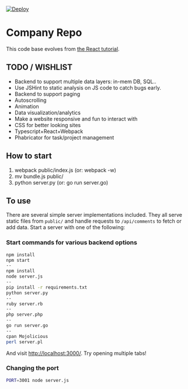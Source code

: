[![Deploy](https://www.herokucdn.com/deploy/button.png)](https://heroku.com/deploy)

# Company Repo

This code base evolves from [the React tutorial](http://facebook.github.io/react/docs/tutorial.html).

## TODO / WISHLIST
- Backend to support multiple data layers: in-mem DB, SQL..
- Use JSHint to static analysis on JS code to catch bugs early.
- Backend to support paging
- Autoscrolling
- Animation
- Data visualization/analytics
- Make a website responsive and fun to interact with
- CSS for better looking sites
- Typescript+React+Webpack
- Phabricator for task/project management


## How to start
1. webpack public/index.js (or: webpack -w)
2. mv bundle.js public/
3. python server.py (or: go run server.go)


## To use

There are several simple server implementations included. They all serve static files from `public/` and handle requests to `/api/comments` to fetch or add data. Start a server with one of the following:

### Start commands for various backend options

```sh
npm install
npm start
--
npm install
node server.js
--
pip install -r requirements.txt
python server.py
--
ruby server.rb
--
php server.php
--
go run server.go
--
cpan Mojolicious
perl server.pl
```
And visit <http://localhost:3000/>. Try opening multiple tabs!

### Changing the port

```sh
PORT=3001 node server.js
```
